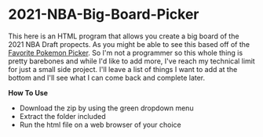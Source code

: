 # 2021-NBA-Big-Board-Picker
This here is an HTML program that allows you create a big board of the 2021 NBA Draft propects. As you might be able to see this based off of the [Favorite Pokemon Picker](https://www.dragonflycave.com/favorite.html). So I'm not a programmer so this whole thing is pretty barebones and while I'd like to add more, I've reach my technical limit for just a small side project. I'll leave a list of things I want to add at the bottom and I'll see what I can come back and complete later.

**How To Use**

- Download the zip by using the green dropdown menu
- Extract the folder included
- Run the html file on a web browser of your choice
